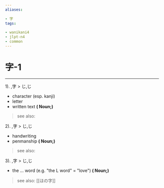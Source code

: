 ```yaml
---
aliases:
    
- 字
tags:
    
- wanikani4
- jlpt-n4
- common
---
```


# 字-1
---
1).
,字 > じ,じ

- character (esp. kanji)
- letter
- written text
**( Noun;)**
> see also: 
            
2).
,字 > じ,じ

- handwriting
- penmanship
**( Noun;)**
> see also: 
            
3).
,字 > じ,じ

- the ... word (e.g. "the L word" = "love")
**( Noun;)**
> see also:  [[ほの字]]
            